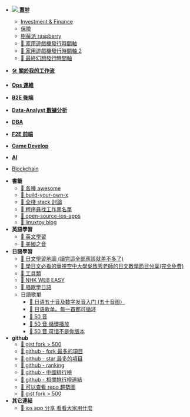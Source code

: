 - [![](https://blog.jiapan.tw/assets/favicon/favicon-16x16.png) **賈胖**](/self/README.md)

  - [Investment & Finance](/self/investment-finance/README.md)
  - [保險](/self/insurance/README.md)
  - [樹莓派 raspberry](/self/raspberry/README.md)
  - <a href="#" onclick="window.open('https://blog.jiapan.tw/_html/pages/home-console-timeline.html', '_blank'); return false;">🔗 家用遊戲機發行時間軸</a>
  - <a href="#" onclick="window.open('https://blog.jiapan.tw/_html/pages/retrogames.html', '_blank'); return false;">🔗 家用遊戲機發行時間軸 2</a>
  - <a href="#" onclick="window.open('https://blog.jiapan.tw/_html/pages/final-fantasy-timeline.html', '_blank'); return false;">🔗 最終幻想發行時間軸</a>

- [:hammer_and_wrench: **關於我的工作流**](/workflow/README.md)
- [**Ops 運維**](/ops/README.md)
- [**B2E 後端**](/b2e/README.md)
- [**Data-Analyst 數據分析**](/data-analyst/README.md)
- [**DBA**](/dba/README.md)
- [**F2E 前端**](/f2e/README.md)
- [**Game Develop**](/game/README.md)
- [**AI**](/ai/README.md)

* [Blockchain](/blockchain/README.md)

- **書籤**
  - [:link: 各種 awesome](https://github.com/search?q=awesome&ref=opensearch)
  - [:link: build-your-own-x](https://github.com/danistefanovic/build-your-own-x)
  - [:link: 全棧 stack 討論](https://news.ycombinator.com/item?id=18829557)
  - [:link: 程序員找工作黑名單](http://coder.shengxinjing.cn/tools/#%E9%9D%A0%E8%B0%B1%E7%9A%84%E5%B7%A5%E5%85%B7)
  - [:link: open-source-ios-apps](https://github.com/dkhamsing/open-source-ios-apps)
  - [:link: linuxtoy blog](https://linuxtoy.org/)
- **英語學習**
  - [:link: 英文學習](https://byoungd.gitbook.io/english-level-up-tips/)
  - [:link: 美國之音](https://www.chinavoa.com/voa_special_english/)
- **日語學習**
  - [:link: 日文學習地圖 (讀完這全部應該就差不多了)](https://www.sigure.tw/comprehensive-learning/mix/397-self-study-guides)
  - [:link: 學日文必看的華視空中大學吳致秀老師的日文教學節目分享(完全免費)](https://jp.hiyawu.com/2019/11/tv.html?m=1)
  - [:link: 工具類](https://blog-tw.amazingtalker.com/blog/2017/3/22/japanapp)
  - [:link: NHK WEB EASY](https://www3.nhk.or.jp/news/easy/)
  - [:link: 唱歌學日語](https://www.jpmarumaru.com)
  - 日語歌單
    - [:link: 日语五十音及数字发音入门 (五十音图）](https://music.163.com/#/playlist?id=110943777)
    - [:link: 日语歌单。每一首都可循环](https://music.163.com/#/playlist?id=164238075)
    - [:link: 50 音](https://www.sigure.tw/learn-japanese/intro/japanese-50)
    - [:link: 50 音 循環播放](https://www.youtube.com/watch?v=eFOtfqEKHWo&feature=youtu.be)
    - [:link: 50 音 可惜不是你版本](https://www.youtube.com/watch?time_continue=19&v=r_NrpN2k2zI)
- **github**
  - [:link: gist fork > 500](https://gist.github.com/search?utf8=%E2%9C%93&q=forks%3A%3E500&ref=searchresults)
  - [:link: github - fork 最多的項目](https://github.com/search?o=desc&q=stars:%3E1&s=forks&type=Repositories)
  - [:link: github - star 最多的項目](https://github.com/search?q=stars:%3E1&s=stars&type=Repositories)
  - [:link: github - ranking](https://microzz.com/github-ranking/)
  - [:link: github - 中國排行榜](http://githubrank.com/)
  - [:link: github - 相關排行榜連結](https://www.diycode.cc/topics/44)
  - [:link: 可以查看 repo 趨勢圖](https://star-history.t9t.io/)
  - [:link: gist fork > 500](https://gist.github.com/search?utf8=%E2%9C%93&q=forks%3A%3E500&ref=searchresults)
- **其它連結**
  - [:link: ios app 分享 看看大家用什麼](https://jinshuju.net/f/mDJREe/r/mDJREe/share_entries)
